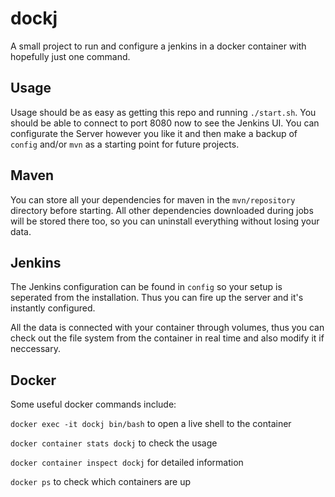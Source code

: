 # dockj
A small project to run and configure a jenkins in a docker container with hopefully just one command.

## Usage
Usage should be as easy as getting this repo and running `./start.sh`. You should be able to connect to port 8080 now to see the Jenkins UI. You can configurate the Server however you like it and then make a backup of `config` and/or `mvn` as a starting point for future projects.

## Maven
You can store all your dependencies for maven in the `mvn/repository` directory before starting. All other dependencies downloaded during jobs will be stored there too, so you can uninstall everything without losing your data.

## Jenkins
The Jenkins configuration can be found in `config` so your setup is seperated from the installation. Thus you can fire up the server and it's instantly configured.

All the data is connected with your container through volumes, thus you can check out the file system from the container in real time and also modify it if neccessary.

## Docker
Some useful docker commands include:

`docker exec -it dockj bin/bash` to open a live shell to the container

`docker container stats dockj` to check the usage

`docker container inspect dockj` for detailed information

`docker ps` to check which containers are up
